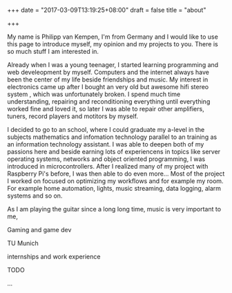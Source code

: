 +++
date = "2017-03-09T13:19:25+08:00"
draft = false
title = "about"

+++

My name is Philipp van Kempen, I'm from Germany and I would like to use this page to introduce myself, my opinion and my projects to you. There is so much stuff I am interested in.

Already when I was a young teenager, I started learning programming and web develeopment by myself. Computers and the internet always have been the center of my life beside friendships and music.
My interest in electronics came up after I bought an very old but awesome hifi stereo system , which was unfortunately broken. I spend much time understanding, repairing and reconditioning everything until everything worked fine and loved it, so later I was able to repair other amplifiers, tuners, record players and motitors by myself.

I decided to go to an school, where I could graduate my a-level in the subjects mathematics and infomation technology parallel to an training as an information technology assistant. I was able to deepen both of my passions here and beside earning lots of experiencens in topics like server operating systems, networks and object oriented programming, I was introduced in microcontrollers. After I realized many of my project with Raspberry Pi's before, I was then able to do even more... Most of the project I worked on focused on optimizing my workflows and for example my room. For example home automation, lights, music streaming, data logging, alarm systems and so on.

As I am playing the guitar since a long long time, music is very important to me, 

Gaming and game dev

TU Munich

internships and work experience

TODO 


... 
